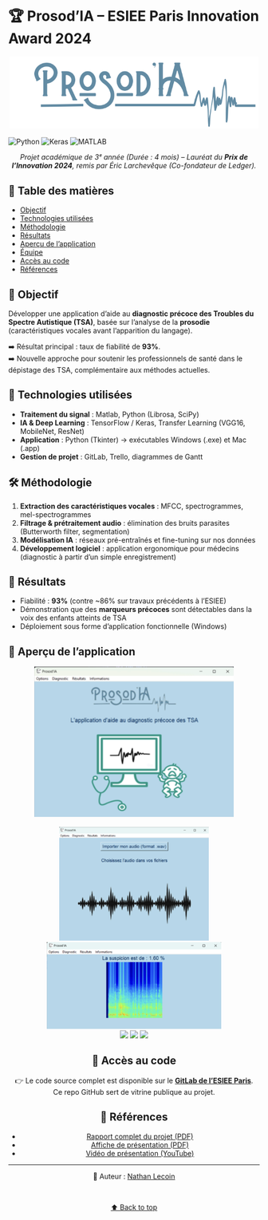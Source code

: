 
<a name="top"></a>
# 🏆 Prosod’IA – ESIEE Paris Innovation Award 2024  


<p align="center">
    <img src="./docs/logo.png" alt="ProsodIA Logo" width="500"/>
</p>

![Python](https://img.shields.io/badge/Python-3776AB?style=for-the-badge&logo=python&logoColor=white) ![Keras](https://img.shields.io/badge/Keras-FF0000?style=for-the-badge&logo=keras&logoColor=white) ![MATLAB](https://img.shields.io/badge/MATLAB-0076A8?style=for-the-badge&logo=mathworks&logoColor=white)  

<p align="center"><i>Projet académique de 3ᵉ année (Durée : 4 mois) – Lauréat du <b>Prix de l’Innovation 2024</b>, remis par Éric Larchevêque (Co-fondateur de Ledger).</i></p>

## 📑 Table des matières
- [Objectif](#-objectif)
- [Technologies utilisées](#-technologies-utilisées)
- [Méthodologie](#-méthodologie)
- [Résultats](#-résultats)
- [Aperçu de l’application](#-aperçu-de-lapplication)
- [Équipe](#-équipe)
- [Accès au code](#-accès-au-code)
- [Références](#-références)

## 🎯 Objectif  
Développer une application d’aide au **diagnostic précoce des Troubles du Spectre Autistique (TSA)**, basée sur l’analyse de la **prosodie** (caractéristiques vocales avant l’apparition du langage).  

➡️ Résultat principal : taux de fiabilité de **93%**.  
➡️ Nouvelle approche pour soutenir les professionnels de santé dans le dépistage des TSA, complémentaire aux méthodes actuelles.  


## 🔧 Technologies utilisées  
- **Traitement du signal** : Matlab, Python (Librosa, SciPy)  
- **IA & Deep Learning** : TensorFlow / Keras, Transfer Learning (VGG16, MobileNet, ResNet)  
- **Application** : Python (Tkinter) → exécutables Windows (.exe) et Mac (.app)  
- **Gestion de projet** : GitLab, Trello, diagrammes de Gantt  


## 🛠️ Méthodologie  
1. **Extraction des caractéristiques vocales** : MFCC, spectrogrammes, mel-spectrogrammes  
2. **Filtrage & prétraitement audio** : élimination des bruits parasites (Butterworth filter, segmentation)  
3. **Modélisation IA** : réseaux pré-entraînés et fine-tuning sur nos données  
4. **Développement logiciel** : application ergonomique pour médecins (diagnostic à partir d’un simple enregistrement)  


## 🚀 Résultats  
- Fiabilité : **93%** (contre ~86% sur travaux précédents à l’ESIEE)  
- Démonstration que des **marqueurs précoces** sont détectables dans la voix des enfants atteints de TSA  
- Déploiement sous forme d’application fonctionnelle (Windows)  

## 📸 Aperçu de l’application

<div align="center">
    <img src="./docs/app.png" alt="ProsodIA App" width="400"/>
    <br><br>
    <img src="./docs/app2.png" alt="ProsodIA App 2" width="300" style="margin: 0 20px;"/>
    <img src="./docs/app3.png" alt="ProsodIA App 3" width="350" style="margin: 0 20px;"/>
<div align="center">
    <img src="https://img.shields.io/badge/Made%20with-Python-blue?logo=python"/>
    <img src="https://img.shields.io/badge/Framework-Keras-red?logo=keras"/>
    <img src="https://img.shields.io/badge/License-MIT-green"/>
</div>


## 📂 Accès au code  
👉 Le code source complet est disponible sur le **[GitLab de l’ESIEE Paris](https://git.esiee.fr/lalieut/prosod-ia)**.  
Ce repo GitHub sert de vitrine publique au projet.  



## 📜 Références  
- [Rapport complet du projet (PDF)](./docs/rapport.pdf)  
- [Affiche de présentation (PDF)](./docs/affiche.pdf) 
- [Vidéo de présentation (YouTube)](https://www.youtube.com/watch?v=wFQNDkl7yT4)



---

<p align="center">
👤 Auteur : <a href="https://www.linkedin.com/in/nathan-lecoin-855940231/" target="_blank">Nathan Lecoin</a>
</p>

<br>

<p align="center">
    <a href="#top">⬆️ Back to top</a>
</p>